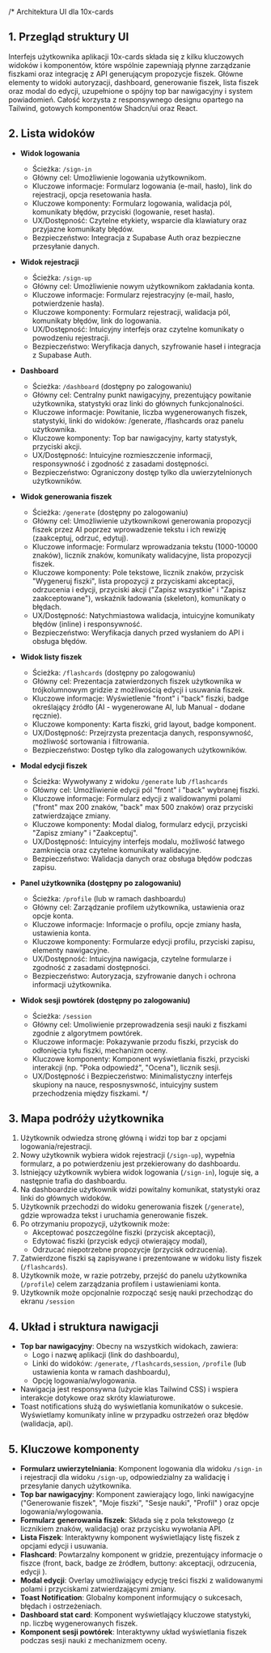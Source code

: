 /*
Architektura UI dla 10x-cards

## 1. Przegląd struktury UI

Interfejs użytkownika aplikacji 10x-cards składa się z kilku kluczowych widoków i komponentów, które wspólnie zapewniają płynne zarządzanie fiszkami oraz integrację z API generującym propozycje fiszek. Główne elementy to widoki autoryzacji, dashboard, generowanie fiszek, lista fiszek oraz modal do edycji, uzupełnione o spójny top bar nawigacyjny i system powiadomień. Całość korzysta z responsywnego designu opartego na Tailwind, gotowych komponentów Shadcn/ui oraz React.

## 2. Lista widoków

- **Widok logowania**
  - Ścieżka: `/sign-in`
  - Główny cel: Umożliwienie logowania użytkownikom.
  - Kluczowe informacje: Formularz logowania (e-mail, hasło), link do rejestracji, opcja resetowania hasła.
  - Kluczowe komponenty: Formularz logowania, walidacja pól, komunikaty błędów, przyciski (logowanie, reset hasła).
  - UX/Dostępność: Czytelne etykiety, wsparcie dla klawiatury oraz przyjazne komunikaty błędów.
  - Bezpieczeństwo: Integracja z Supabase Auth oraz bezpieczne przesyłanie danych.

- **Widok rejestracji**
  - Ścieżka: `/sign-up`
  - Główny cel: Umożliwienie nowym użytkownikom zakładania konta.
  - Kluczowe informacje: Formularz rejestracyjny (e-mail, hasło, potwierdzenie hasła).
  - Kluczowe komponenty: Formularz rejestracji, walidacja pól, komunikaty błędów, link do logowania.
  - UX/Dostępność: Intuicyjny interfejs oraz czytelne komunikaty o powodzeniu rejestracji.
  - Bezpieczeństwo: Weryfikacja danych, szyfrowanie haseł i integracja z Supabase Auth.

- **Dashboard**
  - Ścieżka: `/dashboard` (dostępny po zalogowaniu)
  - Główny cel: Centralny punkt nawigacyjny, prezentujący powitanie użytkownika, statystyki oraz linki do głównych funkcjonalności.
  - Kluczowe informacje: Powitanie, liczba wygenerowanych fiszek, statystyki, linki do widoków: /generate, /flashcards oraz panelu użytkownika.
  - Kluczowe komponenty: Top bar nawigacyjny, karty statystyk, przyciski akcji.
  - UX/Dostępność: Intuicyjne rozmieszczenie informacji, responsywność i zgodność z zasadami dostępności.
  - Bezpieczeństwo: Ograniczony dostęp tylko dla uwierzytelnionych użytkowników.

- **Widok generowania fiszek**
  - Ścieżka: `/generate` (dostępny po zalogowaniu)
  - Główny cel: Umożliwienie użytkownikowi generowania propozycji fiszek przez AI poprzez wprowadzenie tekstu i ich rewizję (zaakceptuj, odrzuć, edytuj).
  - Kluczowe informacje: Formularz wprowadzania tekstu (1000-10000 znaków), licznik znaków, komunikaty walidacyjne, lista propozycji fiszek.
  - Kluczowe komponenty: Pole tekstowe, licznik znaków, przycisk "Wygeneruj fiszki", lista propozycji z przyciskami akceptacji, odrzucenia i edycji, przyciski akcji ("Zapisz wszystkie" i "Zapisz zaakceptowane"), wskaźnik ładowania (skeleton), komunikaty o błędach.
  - UX/Dostępność: Natychmiastowa walidacja, intuicyjne komunikaty błędów (inline) i responsywność.
  - Bezpieczeństwo: Weryfikacja danych przed wysłaniem do API i obsługa błędów.

- **Widok listy fiszek**
  - Ścieżka: `/flashcards` (dostępny po zalogowaniu)
  - Główny cel: Prezentacja zatwierdzonych fiszek użytkownika w trójkolumnowym gridzie z możliwością edycji i usuwania fiszek.
  - Kluczowe informacje: Wyświetlenie "front" i "back" fiszki, badge określający źródło (AI - wygenerowane AI, lub Manual - dodane ręcznie).
  - Kluczowe komponenty: Karta fiszki, grid layout, badge komponent.
  - UX/Dostępność: Przejrzysta prezentacja danych, responsywność, możliwość sortowania i filtrowania.
  - Bezpieczeństwo: Dostęp tylko dla zalogowanych użytkowników.

- **Modal edycji fiszek**
  - Ścieżka: Wywoływany z widoku `/generate` lub `/flashcards`
  - Główny cel: Umożliwienie edycji pól "front" i "back" wybranej fiszki.
  - Kluczowe informacje: Formularz edycji z walidowanymi polami ("front" max 200 znaków, "back" max 500 znaków) oraz przyciski zatwierdzające zmiany.
  - Kluczowe komponenty: Modal dialog, formularz edycji, przyciski "Zapisz zmiany" i "Zaakceptuj".
  - UX/Dostępność: Intuicyjny interfejs modalu, możliwość łatwego zamknięcia oraz czytelne komunikaty walidacyjne.
  - Bezpieczeństwo: Walidacja danych oraz obsługa błędów podczas zapisu.

- **Panel użytkownika (dostępny po zalogowaniu)**
  - Ścieżka: `/profile` (lub w ramach dashboardu)
  - Główny cel: Zarządzanie profilem użytkownika, ustawienia oraz opcje konta.
  - Kluczowe informacje: Informacje o profilu, opcje zmiany hasła, ustawienia konta.
  - Kluczowe komponenty: Formularze edycji profilu, przyciski zapisu, elementy nawigacyjne.
  - UX/Dostępność: Intuicyjna nawigacja, czytelne formularze i zgodność z zasadami dostępności.
  - Bezpieczeństwo: Autoryzacja, szyfrowanie danych i ochrona informacji użytkownika.

- **Widok sesji powtórek (dostępny po zalogowaniu)**
  - Ścieżka: `/session`
  - Główny cel: Umoliwienie przeprowadzenia sesji nauki z fiszkami zgodnie z algorytmem powtórek.
  - Kluczowe informacje: Pokazywanie przodu fiszki, przycisk do odłonięcia tyłu fiszki, mechanizm oceny.
  - Kluczowe komponenty: Komponent wyświetlania fiszki, przyciski interakcji (np. "Poka odpowiedź", "Ocena"), licznik sesji.
  - UX/Dostępność i Bezpieczeństwo: Minimalistyczny interfejs skupiony na nauce, resposnyswność, intuicyjny sustem przechodzenia między fiszkami.
*/


## 3. Mapa podróży użytkownika

1. Użytkownik odwiedza stronę główną i widzi top bar z opcjami logowania/rejestracji.
2. Nowy użytkownik wybiera widok rejestracji (`/sign-up`), wypełnia formularz, a po potwierdzeniu jest przekierowany do dashboardu.
3. Istniejący użytkownik wybiera widok logowania (`/sign-in`), loguje się, a następnie trafia do dashboardu.
4. Na dashboardzie użytkownik widzi powitalny komunikat, statystyki oraz linki do głównych widoków.
5. Użytkownik przechodzi do widoku generowania fiszek (`/generate`), gdzie wprowadza tekst i uruchamia generowanie fiszek.
6. Po otrzymaniu propozycji, użytkownik może:
   - Akceptować poszczególne fiszki (przycisk akceptacji),
   - Edytować fiszki (przycisk edycji otwierający modal),
   - Odrzucać niepotrzebne propozycje (przycisk odrzucenia).
7. Zatwierdzone fiszki są zapisywane i prezentowane w widoku listy fiszek (`/flashcards`).
8. Użytkownik może, w razie potrzeby, przejść do panelu użytkownika (`/profile`) celem zarządzania profilem i ustawieniami konta.
8. Użytkownik może opcjonalnie rozpocząć sesję nauki przechodząc do ekranu `/session`

## 4. Układ i struktura nawigacji

- **Top bar nawigacyjny**: Obecny na wszystkich widokach, zawiera:
  - Logo i nazwę aplikacji (link do dashboardu),
  - Linki do widoków: `/generate`, `/flashcards`,`session`, `/profile` (lub ustawienia konta w ramach dashboardu),
  - Opcję logowania/wylogowania.
- Nawigacja jest responsywna (użycie klas Tailwind CSS) i wspiera interakcje dotykowe oraz skróty klawiaturowe.
- Toast notifications służą do wyświetlania komunikatów o sukcesie. Wyświetlamy komunikaty inline w przypadku ostrzeżeń oraz błędów (walidacja, api).

## 5. Kluczowe komponenty

- **Formularz uwierzytelniania**: Komponent logowania dla widoku `/sign-in` i rejestracji dla widoku `/sign-up`, odpowiedzialny za walidację i przesyłanie danych użytkownika.
- **Top bar nawigacyjny**: Komponent zawierający logo, linki nawigacyjne ("Generowanie fiszek", "Moje fiszki", "Sesje nauki", "Profil" ) oraz opcje logowania/wylogowania.
- **Formularz generowania fiszek**: Składa się z pola tekstowego (z licznikiem znaków, walidacją) oraz przycisku wywołania API.
- **Lista Fiszek**: Interaktywny komponent wyświetlający listę fiszek z opcjami edycji i usuwania.
- **Flashcard**: Powtarzalny komponent w gridzie, prezentujący informacje o fiszce (front, back, badge ze źródłem, buttony: akceptacji, odrzucenia, edycji ).
- **Modal edycji**: Overlay umożliwiający edycję treści fiszki z walidowanymi polami i przyciskami zatwierdzającymi zmiany.
- **Toast Notification**: Globalny komponent informujący o sukcesach, błędach i ostrzeżeniach.
- **Dashboard stat card**: Komponent wyświetlający kluczowe statystyki, np. liczbę wygenerowanych fiszek.
- **Komponent sesji powtórek**: Interaktywny układ wyświetlania fiszek podczas sesji nauki z mechanizmem oceny.
